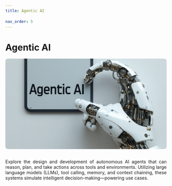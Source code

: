 ```yaml
---
title: Agentic AI

nav_order: 5
---
```


# Agentic AI

<div style="text-align: justify;">

<div style="width: 100%; aspect-ratio: 16/9; overflow: hidden; border-radius: 8px; margin: auto;">
  <img src="/assets/images/agentic_ai1.png" alt="Agentic AI"
       style="width: 100%; height: 100%; object-fit: cover;" />
</div>

<br>

Explore the design and development of autonomous AI agents that can reason, plan, and take actions across tools and environments. Utilizing large language models (LLMs), tool calling, memory, and context chaining, these systems simulate intelligent decision-making—powering use cases.
<!-- {: .fs-6 .fw-300 } -->
